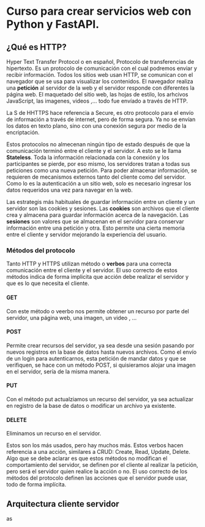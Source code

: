 # Curso para crear servicios web con Python y FastAPI.
## ¿Qué es HTTP?
Hyper Text Transfer Protocol o en español, Protocolo de transferencias de hipertexto.
Es un protocolo de comunicación con el cual podremos enviar y recibir información. Todos los sitios web usan HTTP, se comunican con el navegador que se usa para visualizar los contenidos. El navegador realiza una **petición** al servidor de la web y el servidor responde con diferentes la página web. El maquetado del sitio web, las hojas de estilo, los arhcivos JavaScript, las imagenes, videos ,... todo fue envíado a través de HTTP.

La S de HHTTPS hace referencia a Secure, es otro protocolo para el envío de información a través de internet, pero de forma segura. Ya no se envían los datos en texto plano, sino con una conexión segura por medio de la encriptación.

Estos protocolos no almecenan ningún tipo de estado después de que la comunicación terminó entre el cliente y el servidor. A esto se le llama **Stateless**. Toda la información relacionada con la conexión y los participantes se pierde, por eso mismo, los servidores tratan a todas sus peticiones como una nueva petición. Para poder almacenar información, se requieren de mecanismos externos tanto del cliente como del servidor. Como lo es la autenticación a un sitio web, solo es necesario ingresar los datos requeridos una vez para navegar en la web.

Las estrategis más habituales de guardar información entre un cliente y un servidor son las cookies y sesiones. Las **cookies** son archivos que el cliente crea y almacena para guardar información acerca de la navegación. Las **sesiones** son valores que se almacenan en el servidor para conservar información entre una petición y otra. Esto permite una cierta memoria entre el cliente y servidor mejorando la experiencia del usuario.

### Métodos del protocolo
Tanto HTTP y HTTPS utilizan método o **verbos** para una correcta comunicación entre el cliente y el servidor. El uso correcto de estos métodos indica de forma implicita que acción debe realizar el servidor y que es lo que necesita el cliente.
#### GET
Con este método o veerbo nos permite obtener un recurso por parte del servidor, una página web, una imagen, un video , ... 
#### POST
Permite crear recursos del servidor, ya sea desde una sesión pasando por nuevos registros en la base de datos hasta nuevos archivos. Como el envío de un login para autenticarnos, esta petición de mandar datos y que se verifiquen, se hace con un método POST, si quisieramos alojar una imagen en el servidor, sería de la misma manera.
#### PUT
Con el método put actualziamos un recurso del servidor, ya sea actualizar en registro de la base de datos o modificar un archivo ya existente.
#### DELETE
Eliminamos un recurso en el servidor.

Estos son los más usados, pero hay muchos más.
Estos verbos hacen referencia a una acción, similares a CRUD: Create, Read, Update, Delete. Algo que se debe aclarar es que estos métodos no modifican el comportamiento del servidor, se definen por el cliente al realizar la petición, pero será el servidor quien realice la acción o no. 
El uso correcto de los métodos del protocolo definen las acciones que el servidor puede usar, todo de forma implícita.


## Arquitectura cliente servidor 
as